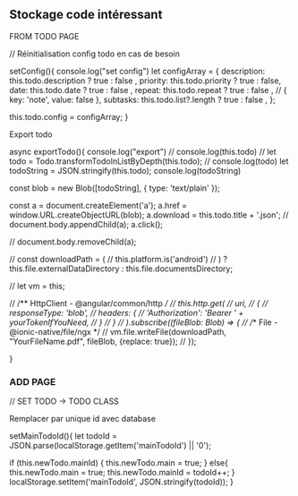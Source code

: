 

## Stockage code intéressant


FROM TODO PAGE

// Réinitialisation config todo en cas de besoin

setConfig(){
console.log("set config")
let configArray = {
    description: this.todo.description ? true : false ,
    priority: this.todo.priority ? true : false,
    date: this.todo.date ? true : false ,
    repeat: this.todo.repeat ? true : false ,
    // { key: 'note', value: false },
    subtasks: this.todo.list?.length ? true : false ,
};

this.todo.config = configArray;
}

Export todo

async exportTodo(){
console.log("export")
// console.log(this.todo)
// let todo = Todo.transformTodoInListByDepth(this.todo);
// console.log(todo)
let todoString = JSON.stringify(this.todo);
console.log(todoString)

const blob = new Blob([todoString], { type: 'text/plain' });

const a = document.createElement('a');
a.href = window.URL.createObjectURL(blob);
a.download = this.todo.title + '.json';
// document.body.appendChild(a);
a.click();

// document.body.removeChild(a);


//   const downloadPath = (
//     this.platform.is('android')
//  ) ? this.file.externalDataDirectory : this.file.documentsDirectory;


//  let vm = this;

//  /** HttpClient - @angular/common/http */
//  this.http.get(
//     uri, 
//     {
//        responseType: 'blob', 
//        headers: {
//           'Authorization': 'Bearer ' + yourTokenIfYouNeed,
//        }
//     }
//  ).subscribe((fileBlob: Blob) => {
//     /** File - @ionic-native/file/ngx */
//     vm.file.writeFile(downloadPath, "YourFileName.pdf", fileBlob, {replace: true});
//  });

}



### ADD PAGE


 // SET TODO -> TODO CLASS

Remplacer par unique id avec database

setMainTodoId(){
  let todoId = JSON.parse(localStorage.getItem('mainTodoId') || '0');

  if (this.newTodo.mainId) {
    this.newTodo.main = true;
  }
  else{
       this.newTodo.main = true;
       this.newTodo.mainId = todoId++;
  }
  localStorage.setItem('mainTodoId', JSON.stringify(todoId));
}